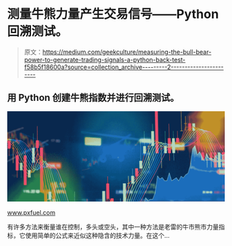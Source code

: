 # 测量牛熊力量产生交易信号——Python 回溯测试。

> 原文：<https://medium.com/geekculture/measuring-the-bull-bear-power-to-generate-trading-signals-a-python-back-test-f58b5f18600a?source=collection_archive---------2----------------------->

## 用 Python 创建牛熊指数并进行回溯测试。

![](img/1b8023b578e4549d783deac663832921.png)

www.pxfuel.com

有许多方法来衡量谁在控制，多头或空头，其中一种方法是老雷的牛市熊市力量指标，它使用简单的公式来近似这种隐含的技术力量。在这个…
